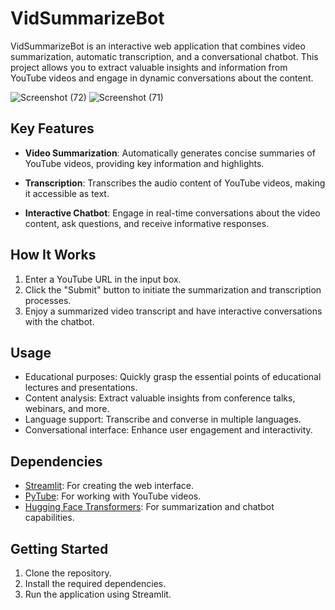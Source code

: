 # VidSummarizeBot

VidSummarizeBot is an interactive web application that combines video summarization, automatic transcription, and a conversational chatbot. This project allows you to extract valuable insights and information from YouTube videos and engage in dynamic conversations about the content.

![Screenshot (72)](https://github.com/codeforever200/SummarizeChatVision/assets/57805586/88944fa5-294c-46f3-ba52-c95a3adfa97e)
![Screenshot (71)](https://github.com/codeforever200/SummarizeChatVision/assets/57805586/3eef5b76-24c0-4f4a-a474-fab1d723a282)


## Key Features

- **Video Summarization**: Automatically generates concise summaries of YouTube videos, providing key information and highlights.

- **Transcription**: Transcribes the audio content of YouTube videos, making it accessible as text.

- **Interactive Chatbot**: Engage in real-time conversations about the video content, ask questions, and receive informative responses.

## How It Works

1. Enter a YouTube URL in the input box.
2. Click the "Submit" button to initiate the summarization and transcription processes.
3. Enjoy a summarized video transcript and have interactive conversations with the chatbot.

## Usage

- Educational purposes: Quickly grasp the essential points of educational lectures and presentations.
- Content analysis: Extract valuable insights from conference talks, webinars, and more.
- Language support: Transcribe and converse in multiple languages.
- Conversational interface: Enhance user engagement and interactivity.

## Dependencies

- [Streamlit](https://streamlit.io/): For creating the web interface.
- [PyTube](https://python-pytube.readthedocs.io/): For working with YouTube videos.
- [Hugging Face Transformers](https://huggingface.co/transformers/): For summarization and chatbot capabilities.

## Getting Started

1. Clone the repository.
2. Install the required dependencies.
3. Run the application using Streamlit.

